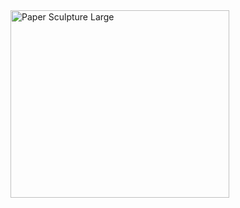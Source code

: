 
<head>
<meta http-equiv="Content-Type" content="text/html; charset=utf-8"/>
<title>untitled</title>
<style type="text/css" media="screen">
div.crop {
    height: 300px;
    width: 350px;
    overflow: hidden;
}
div.crop img {
    width: 100%;
}
</style>
</head>
<body>
<div class="crop">
    <img src="http://120.24.55.64/mallimage3/00001397_20200623133543049.png" class="crop" alt="Paper Sculpture Large">
</div>
</body>

